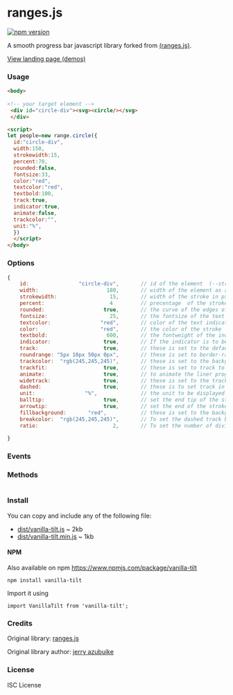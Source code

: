 # ranges.js

[![npm version](https://badge.fury.io/js/vanilla-tilt.svg)](https://badge.fury.io/js/vanilla-tilt)

A smooth progress bar javascript library forked from [(ranges.js)](https://github.com/azudi/ranges/tree/main/range).

[View landing page (demos)](https://azudi.github.io/ranges/)

### Usage

```html
<body>
  
<!-- your target element -->
 <div id="circle-div"><svg><circle/></svg>
 </div>

<script>
let people=new range.circle({
  id:"circle-div",
  width:150,
  strokewidth:15,
  percent:70,
  rounded:false,
  fontsize:33,
  color:"red",
  textcolor:"red",
  textbold:100,
  track:true,
  indicator:true,
  animate:false,
  trackcolor:"",
  unit:"%",
  })
  </script>
</body>
```

### Options
```js
{
    id:                "circle-div",       // id of the element  (--string)
    width:                      180,       // width of the element as a progress bar in px  (--number)
    strokewidth:                 15,       // width of the stroke in px   (--number)
    percent:                     4         // precentage  of the stroke  (--number)
    rounded:                   true,       // the curve of the edges of the stroke(true/false)
    fontsize:                    25,       // the fontsize of the text indicator  (--number)
    textcolor:                "red",       // color of the text indicator  (-- string)
    color:                    "red",       // the color of the stroke  ( --string)
    textbold:                   600,       // the fontweight of the indicator text  (--number)
    indicator:                 true,       // If the indicator is to be visible (true/false)
    track:                     true,       // these is set to the default background track
    roundrange: "5px 10px 50px 0px",       // these is set to border-radius of the liner progress bar  (--string)
    trackcolor:  "rgb(245,245,245)",       // these is set to the background color of the track  (--string)
    trackfit:                  true,       // these is set to track to be fit to the progress bar  (true/false)
    animate:                   true,       // to animate the liner progress bar (can only functio if the ranges.css is loaded)   (true/false)
    widetrack:                 true,       // these is set to the track to be wider than the progress bar  (true/false)
    dashed:                    true,       // these is to set track in dashed track  (true/false)
    unit:                "%",              // the unit to be displayed in the indicator  (string)
    balltip:                   true,       // set the end tip of the stroke to be round  (true/false)
    arrowtip:                  true,       // set the end of the stroke to be an arrow  (true/false)
    fillbackground:       "red",           // these is set to the background color of the progress bar  (--string)
    breakcolor:  "rgb(245,245,245)",       // To set the dashed track breaks color -- (these color should be the same with the background color || if background is transparent set to the background of the parent element)   (--string) 
    ratio:                        2,       // To set the number of divided tracks (only available in roller function)   (--number)
  
}
```

### Events


### Methods
```js

```

### Install
You can copy and include any of the following file:

* [dist/vanilla-tilt.js](https://github.com/azudi/ranges/blob/main/range/ranges.js) ~ 2kb
* [dist/vanilla-tilt.min.js](https://github.com/azudi/ranges/blob/main/range/range.css) ~ 1kb

#### NPM

Also available on npm https://www.npmjs.com/package/vanilla-tilt

```
npm install vanilla-tilt
```

Import it using

```
import VanillaTilt from 'vanilla-tilt';
```


### Credits

Original library: [ranges.js](https://github.com/azudi/ranges/tree/main/range)

Original library author: [jerry azubuike](https://twitter.com/GijsRoge)


### License

ISC License
